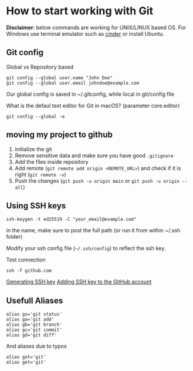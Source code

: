 # How to start working with Git
**Disclaimer**: below commands are working for UNIX/LINUX based OS. For Windows use terminal emulator such as [cmder](https://cmder.net/) or install Ubuntu.

## Git config
Global vs Repository based
```
git config --global user.name "John Doe"
git config --global user.email johndoe@example.com
```
Our global config is saved in ~/.gitconfig, while local in git/config file

What is the defaul text editor for Git in macOS? (parameter core.editor)

```
git config --global -e
```

## moving my project to github
1. Initialize the git
2. Remove sensitive data and make sure you have good ```.gitignore```
3. Add the files inside repository
4. Add remote (```git remote add origin <REMOTE_URL>```) and check if it is right (```git remote -v```)
5. Push the changes (```git push -u origin main``` or ```git push -u origin --all```)

## Using SSH keys
```
ssh-keygen -t ed25519 -C "your_email@example.com"
```
in the name, make sure to post the full path (or run it from within ~/.ssh folder)

Modify your ssh config file (```~/.ssh/config```) to reflect the ssh key.

Test connection
```
ssh -T github.com
```

[Generating SSH key](https://docs.github.com/en/github/authenticating-to-github/generating-a-new-ssh-key-and-adding-it-to-the-ssh-agent)
[Adding SSH key to the GitHub account](https://docs.github.com/en/github/authenticating-to-github/adding-a-new-ssh-key-to-your-github-account)

## Usefull Aliases
```
alias gs='git status'
alias ga='git add'
alias gb='git branch'
alias gc='git commit'
alias gd='git diff'
```
And aliases due to typos
```
alias got='git'
alias get='git'
```